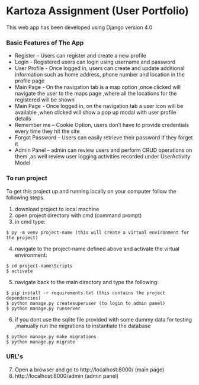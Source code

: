 # Kartoza Assignment (User Portfolio)
This web app has been developed using Django version 4.0 

### Basic Features of The App
    
* Register – Users can register and create a new profile
* Login - Registered users can login using username and password
* User Profile - Once logged in, users can create and update additional information such as home address, phone number and location in the profile page
* Main Page - On the navigation tab is a map option ,once clicked will navigate the user to the maps page ,where all the locations for the registered will be shown
* Main Page - Once logged in, on the navigation tab a user icon will be available ,when clicked will show a pop up modal with user profile details
* Remember me – Cookie Option, users don’t have to provide credentials every time they hit the site
* Forgot Password – Users can easily retrieve their password if they forget it 
* Admin Panel – admin can review users and perform CRUD operations on them ,as well review user logging activities recorded under UserActivity Model


### To run project
To get this project up and running locally on your computer follow the following steps.
1. download project to local machine
2. open project directory with cmd (command prompt)
3. in cmd type:
```
$ py -m venv project-name (this will create a virtual environment for the project)
```
4. navigate to the project-name defined above and activate the virtual environment:
```
$ cd project-name\Scripts
$ activate
```
5. navigate back to the main directory and type the following:
```
$ pip install -r requirements.txt (this contains the project dependencies)
$ python manage.py createsuperuser (to login to admin panel)
$ python manage.py runserver
```
6. if you dont use the sqlite file provided with some dummy data for testing ,manually run the migrations to instantiate the database
```
$ python manage.py make migrations
$ python manage.py migrate
```
  
  ### URL's 
7. Open a browser and go to http://localhost:8000/ (main page)
8. http://localhost:8000/admin (admin panel)



